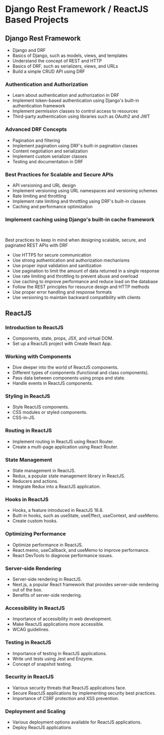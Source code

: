 # Django Rest Framework / ReactJS Based Projects 


## Django Rest Framework<br/>
- Django and DRF
- Basics of Django, such as models, views, and templates
- Understand the concept of REST and HTTP
- Basics of DRF, such as serializers, views, and URLs
- Build a simple CRUD API using DRF


### Authentication and Authorization<br/>
- Learn about authentication and authorization in DRF
- Implement token-based authentication using Django's built-in authentication framework
- Implement permission classes to control access to resources
- Third-party authentication using libraries such as OAuth2 and JWT
    
### Advanced DRF Concepts<br/>
- Pagination and filtering
- Implement pagination using DRF's built-in pagination classes
- Content negotiation and serialization
- Implement custom serializer classes
- Testing and documentation in DRF
    
### Best Practices for Scalable and Secure APIs<br/>
- API versioning and URL design
- Implement versioning using URL namespaces and versioning schemes
-  Rate limiting and throttling
- Implement rate limiting and throttling using DRF's built-in classes
- Caching and performance optimization
    
### Implement caching using Django's built-in cache framework
<br/>

Best practices to keep in mind when designing scalable, secure, and paginated REST APIs with DRF

- Use HTTPS for secure communication
- Use strong authentication and authorization mechanisms
- Use proper input validation and sanitization
- Use pagination to limit the amount of data returned in a single response
- Use rate limiting and throttling to prevent abuse and overload
- Use caching to improve performance and reduce load on the database
- Follow the REST principles for resource design and HTTP methods
- Use proper error handling and response formats
- Use versioning to maintain backward compatibility with clients


## ReactJS

### Introduction to ReactJS

- Components, state, props, JSX, and virtual DOM.
- Set up a ReactJS project with Create React App.

### Working with Components

- Dive deeper into the world of ReactJS components.
- Different types of components (functional and class components).
- Pass data between components using props and state.
- Handle events in ReactJS components.

### Styling in ReactJS

 - Style ReactJS components.
 - CSS modules or styled components.
 - CSS-in-JS.

    
### Routing in ReactJS

 - Implement routing in ReactJS using React Router.
 - Create a multi-page application using React Router.

### State Management

 - State management in ReactJS.
 - Redux, a popular state management library in ReactJS.
 - Reducers and actions.
 - Integrate Redux into a ReactJS application.

### Hooks in ReactJS

 - Hooks, a feature introduced in ReactJS 16.8.
 - Built-in hooks, such as useState, useEffect, useContext, and useMemo.
 - Create custom hooks.
    
### Optimizing Performance

- Optimize performance in ReactJS.
- React.memo, useCallback, and useMemo to improve performance.
- React DevTools to diagnose performance issues.

### Server-side Rendering

 - Server-side rendering in ReactJS.
 - Next.js, a popular React framework that provides server-side rendering out of the box.
 - Benefits of server-side rendering.

### Accessibility in ReactJS

 - Importance of accessibility in web development.
 - Make ReactJS applications more accessible.
 - WCAG guidelines.
    
### Testing in ReactJS

 - Importance of testing in ReactJS applications.
 - Write unit tests using Jest and Enzyme.
 - Concept of snapshot testing.

### Security in ReactJS

- Various security threats that ReactJS applications face.
- Secure ReactJS applications by implementing security best practices.
- Importance of CSRF protection and XSS prevention.

### Deployment and Scaling

- Various deployment options available for ReactJS applications.
- Deploy ReactJS applications
    
